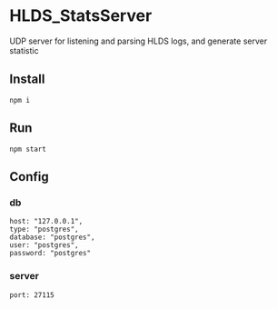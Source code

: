 # HLDS_StatsServer
UDP server for listening and parsing HLDS logs, and generate server statistic

## Install
    npm i

## Run
    npm start

## Config

### db
    host: "127.0.0.1",
    type: "postgres",
    database: "postgres",
    user: "postgres",
    password: "postgres"

### server
    port: 27115
